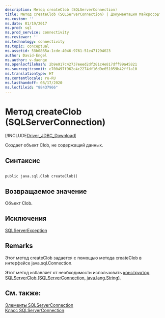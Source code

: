 ```yaml
---
description: Метод createClob (SQLServerConnection)
title: Метод createClob (SQLServerConnection) | Документация Майкрософт
ms.custom: ''
ms.date: 01/19/2017
ms.prod: sql
ms.prod_service: connectivity
ms.reviewer: ''
ms.technology: connectivity
ms.topic: conceptual
ms.assetid: 58b0865a-1cde-4046-9761-51e471294023
author: David-Engel
ms.author: v-daenge
ms.openlocfilehash: 2b9e017c42737eeed2df281c4e817dff99a45821
ms.sourcegitcommit: e700497f962e4c2274df16d9e651059b42ff1a10
ms.translationtype: HT
ms.contentlocale: ru-RU
ms.lasthandoff: 08/17/2020
ms.locfileid: "88437966"
---
```

# <a name="createclob-method-sqlserverconnection"></a>Метод createClob (SQLServerConnection)
[!INCLUDE[Driver_JDBC_Download](../../../includes/driver_jdbc_download.md)]

  Создает объект Clob, не содержащий данных.  
  
## <a name="syntax"></a>Синтаксис  
  
```  
  
public java.sql.Clob createClob()  
```  
  
## <a name="return-value"></a>Возвращаемое значение  
 Объект Clob.  
  
## <a name="exceptions"></a>Исключения  
 [SQLServerException](../../../connect/jdbc/reference/sqlserverexception-class.md)  
  
## <a name="remarks"></a>Remarks  
 Этот метод createClob задается с помощью метода createClob в интерфейсе java.sql.Connection.  
  
 Этот метод избавляет от необходимости использовать [конструктор SQLServerClob (SQLServerConnection, java.lang.String)](../../../connect/jdbc/reference/sqlserverclob-constructor-sqlserverconnection-java-lang-string.md).  
  
## <a name="see-also"></a>См. также:  
 [Элементы SQLServerConnection](../../../connect/jdbc/reference/sqlserverconnection-members.md)   
 [Класс SQLServerConnection](../../../connect/jdbc/reference/sqlserverconnection-class.md)  
  
  
